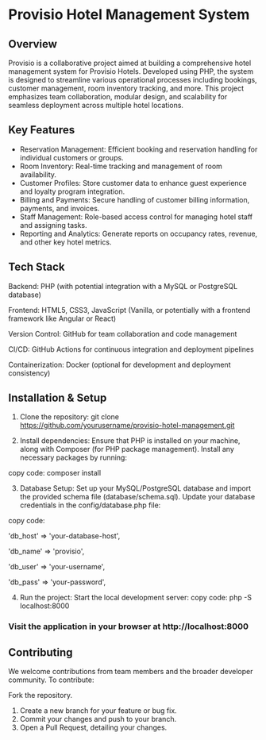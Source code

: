 # Provisio Hotel Management System

## Overview
Provisio is a collaborative project aimed at building a comprehensive hotel management system for Provisio Hotels. Developed using PHP, the system is designed to streamline various operational processes including bookings, customer management, room inventory tracking, and more. This project emphasizes team collaboration, modular design, and scalability for seamless deployment across multiple hotel locations.

## Key Features
- Reservation Management: Efficient booking and reservation handling for individual customers or groups.
- Room Inventory: Real-time tracking and management of room availability.
- Customer Profiles: Store customer data to enhance guest experience and loyalty program integration.
- Billing and Payments: Secure handling of customer billing information, payments, and invoices.
- Staff Management: Role-based access control for managing hotel staff and assigning tasks.
- Reporting and Analytics: Generate reports on occupancy rates, revenue, and 
other key hotel metrics.

## Tech Stack
Backend: PHP (with potential integration with a MySQL or PostgreSQL database)

Frontend: HTML5, CSS3, JavaScript (Vanilla, or potentially with a frontend framework like Angular or React)

Version Control: GitHub for team collaboration and code management

CI/CD: GitHub Actions for continuous integration and deployment pipelines

Containerization: Docker (optional for development and deployment consistency)

## Installation & Setup
1. Clone the repository:
git clone https://github.com/yourusername/provisio-hotel-management.git

2. Install dependencies: Ensure that PHP is installed on your machine, along with Composer (for PHP package management). Install any necessary packages by running:

  copy code: composer install

3. Database Setup: Set up your MySQL/PostgreSQL database and import the provided schema file (database/schema.sql). Update your database credentials in the config/database.php file:

  copy code:

  'db_host' => 'your-database-host',
  
  'db_name' => 'provisio',
  
  'db_user' => 'your-username',
  
  'db_pass' => 'your-password',

4. Run the project: Start the local development server:
    copy code: php -S localhost:8000

### Visit the application in your browser at http://localhost:8000

## Contributing
We welcome contributions from team members and the broader developer community. To contribute:

Fork the repository.
1. Create a new branch for your feature or bug fix.
2. Commit your changes and push to your branch.
3. Open a Pull Request, detailing your changes.
